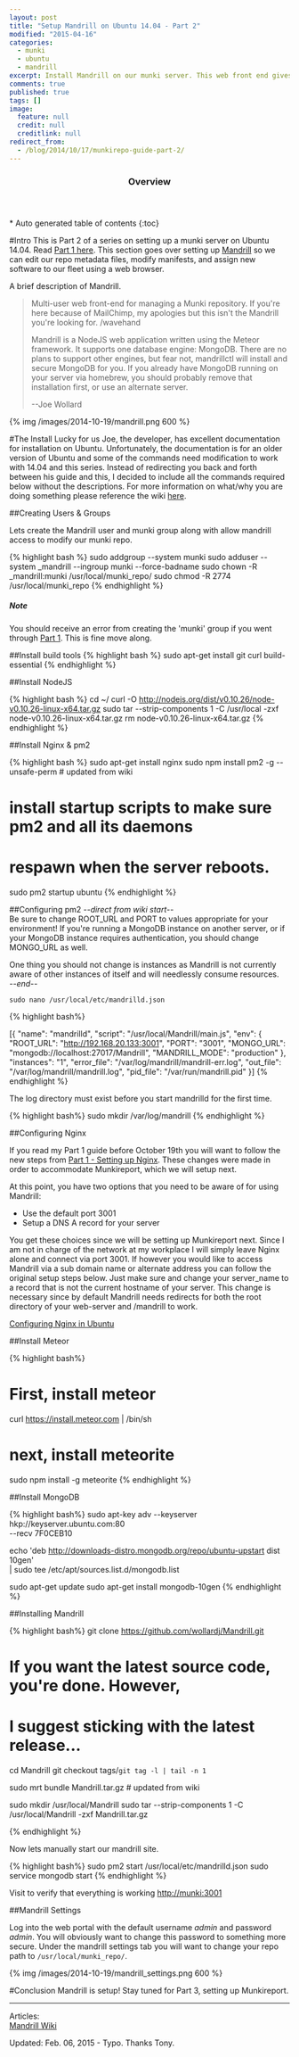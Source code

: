 ```yaml
---
layout: post
title: "Setup Mandrill on Ubuntu 14.04 - Part 2"
modified: "2015-04-16"
categories: 
  - munki
  - ubuntu
  - mandrill
excerpt: Install Mandrill on our munki server. This web front end gives administrators a flexible and powerful way to update manifests.
comments: true
published: true
tags: []
image: 
  feature: null
  credit: null
  creditlink: null
redirect_from:
  - /blog/2014/10/17/munkirepo-guide-part-2/	
---
```


<section id="table-of-contents" class="toc">
  <header>
    <h3>Overview</h3>
  </header>
<div id="drawer" markdown="1">
*  Auto generated table of contents
{:toc}
</div>
</section><!-- /#table-of-contents -->






#Intro
This is Part 2 of a series on setting up a munki server on Ubuntu 14.04. Read [Part 1 here](/blog/2014/10/06/munkirepo-guide-part-1/). This section goes over setting up [Mandrill](https://github.com/wollardj/Mandrill) so we can edit our repo metadata files, modify manifests, and assign new software to our fleet using a web browser. 

A brief description of Mandrill.

  > Multi-user web front-end for managing a Munki repository. If you're here because of MailChimp, my apologies but this isn't the Mandrill you're looking for. /wavehand  
  > 
  > Mandrill is a NodeJS web application written using the Meteor framework. It supports one database engine: MongoDB. There are no plans to support other engines, but fear not, mandrillctl will install and secure MongoDB for you. If you already have MongoDB running on your server via homebrew, you should probably remove that installation first, or use an alternate server.  
  >
  > --Joe Wollard

{% img /images/2014-10-19/mandrill.png 600 %}

#The Install
Lucky for us Joe, the developer, has excellent documentation for installation on Ubuntu. Unfortunately, the documentation is for an older version of Ubuntu and some of the commands need modification to work with 14.04 and this series. Instead of redirecting you back and forth between his guide and this, I decided to include all the commands required below without the descriptions. For more information on what/why you are doing something please reference the wiki [here](https://github.com/wollardj/Mandrill/wiki).

##Creating Users & Groups

Lets create the Mandrill user and munki group along with allow mandrill access to modify our munki repo.

{% highlight bash %}
sudo addgroup --system munki
sudo adduser --system _mandrill --ingroup munki --force-badname
sudo chown -R _mandrill:munki /usr/local/munki_repo/
sudo chmod -R 2774 /usr/local/munki_repo
{% endhighlight %}


<div class="note info">
  <h5>Note</h5>
  <p>You should receive an error from creating the 'munki' group if you went through <a href="/munkirepo-guide-part-1/">Part 1</a>. This is fine move along.</p>
</div>

##Install build tools
{% highlight bash %}
sudo apt-get install git curl build-essential
{% endhighlight %}

##Install NodeJS

{% highlight bash %}
cd ~/
curl -O http://nodejs.org/dist/v0.10.26/node-v0.10.26-linux-x64.tar.gz
sudo tar --strip-components 1 -C /usr/local -zxf node-v0.10.26-linux-x64.tar.gz
rm node-v0.10.26-linux-x64.tar.gz
{% endhighlight %}

##Install Nginx & pm2

{% highlight bash %}
sudo apt-get install nginx
sudo npm install pm2 -g --unsafe-perm # updated from wiki

# install startup scripts to make sure pm2 and all its daemons
# respawn when the server reboots.
sudo pm2 startup ubuntu
{% endhighlight %}


##Configuring pm2
_--direct from wiki start--_  
Be sure to change ROOT_URL and PORT to values appropriate for your environment! If you're running a MongoDB instance on another server, or if your MongoDB instance requires authentication, you should change MONGO_URL as well.

One thing you should not change is instances as Mandrill is not currently aware of other instances of itself and will needlessly consume resources.  
_--end--_

``sudo nano /usr/local/etc/mandrilld.json``


{% highlight bash%}

[{
    "name": "mandrilld",
    "script": "/usr/local/Mandrill/main.js",
    "env": {
        "ROOT_URL": "http://192.168.20.133:3001",
        "PORT": "3001",
        "MONGO_URL": "mongodb://localhost:27017/Mandrill",
        "MANDRILL_MODE": "production"
    },
    "instances": "1",
    "error_file": "/var/log/mandrill/mandrill-err.log",
    "out_file": "/var/log/mandrill/mandrill.log",
    "pid_file": "/var/run/mandrill.pid"
}]
{% endhighlight %}

The log directory must exist before you start mandrilld for the first time.

{% highlight bash%}
sudo mkdir /var/log/mandrill
{% endhighlight %}

##Configuring Nginx

If you read my Part 1 guide before October 19th you will want to follow the new steps from [Part 1 - Setting up Nginx](/blog/2014/10/06/munkirepo-guide-part-1/#setting-up-nginx). These changes were made in order to accommodate Munkireport, which we will setup next.

At this point, you have two options that you need to be aware of for using Mandrill:

* Use the  default port 3001 
* Setup a DNS A record for your server

You get these choices since we will be setting up Munkireport next. Since I am not in charge of the network at my workplace I will simply leave Nginx alone and connect via port 3001. If however you would like to access Mandrill via a sub domain name or alternate address you can follow the original setup steps below. Just make sure and change your server_name to a record that is not the current hostname of your server. This change is necessary since by default Mandrill needs redirects for both the root directory of your web-server and /mandrill to work.

[Configuring Nginx in Ubuntu](https://github.com/wollardj/Mandrill/wiki/Configuring-Nginx-%28Ubuntu%29)

##Install Meteor

{% highlight bash%}
# First, install meteor
curl https://install.meteor.com | /bin/sh

# next, install meteorite
sudo npm install -g meteorite
{% endhighlight %}

##Install MongoDB

{% highlight bash%}
sudo apt-key adv --keyserver hkp://keyserver.ubuntu.com:80 \
    --recv 7F0CEB10

echo 'deb http://downloads-distro.mongodb.org/repo/ubuntu-upstart dist 10gen' \
    | sudo tee /etc/apt/sources.list.d/mongodb.list

sudo apt-get update
sudo apt-get install mongodb-10gen
{% endhighlight %}

##Installing Mandrill

{% highlight bash%}
git clone https://github.com/wollardj/Mandrill.git

# If you want the latest source code, you're done. However,
# I suggest sticking with the latest release...
cd Mandrill
git checkout tags/`git tag -l | tail -n 1`

sudo mrt bundle Mandrill.tar.gz # updated from wiki

sudo mkdir /usr/local/Mandrill
sudo tar --strip-components 1 -C /usr/local/Mandrill -zxf Mandrill.tar.gz

{% endhighlight %}

Now lets manually start our mandrill site.

{% highlight bash%}
sudo pm2 start /usr/local/etc/mandrilld.json
sudo service mongodb start
{% endhighlight %}

Visit to verify that everything is working [http://munki:3001]()

##Mandrill Settings

Log into the web portal with the default username _admin_ and password _admin_. You will obviously want to change this password to something more secure. Under the mandrill settings tab you will want to change your repo path to ``/usr/local/munki_repo/``.

{% img /images/2014-10-19/mandrill_settings.png 600 %}

#Conclusion
Mandrill is setup! Stay tuned for Part 3, setting up Munkireport.


---

Articles:  
[Mandrill Wiki](https://github.com/wollardj/Mandrill/wiki)

Updated: Feb. 06, 2015 - Typo. Thanks Tony.